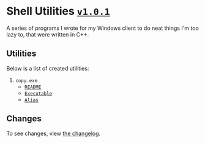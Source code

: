 # Shell Utilities [`v1.0.1`](./CHANGELOG.md#v101-101)

A series of programs I wrote for my Windows client to do neat things I'm too lazy to, that were written in C++.

## Utilities

Below is a list of created utilities:

1. `copy.exe`
    * [`README`](./utils/copy/README.md)
    * [`Executable`](./bin/copy.exe)
    * [`Alias`](./bin/cp.exe)

## Changes

To see changes, view [the changelog](./CHANGELOG.md).